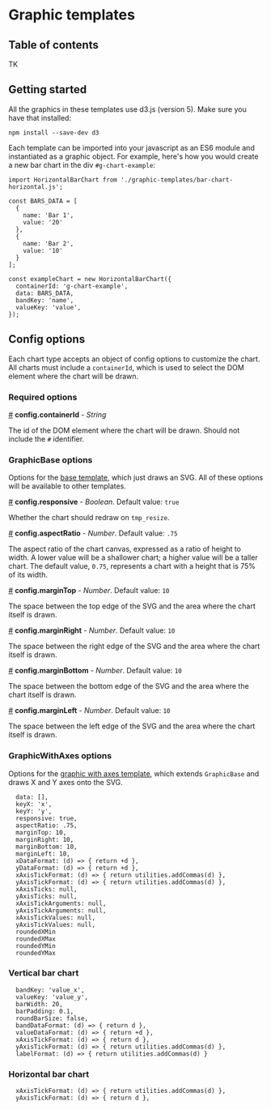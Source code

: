 # Graphic templates

## Table of contents

TK

## Getting started

All the graphics in these templates use d3.js (version 5). Make sure you have that
installed:

```
npm install --save-dev d3
```

Each template can be imported into your javascript as an ES6 module and
instantiated as a graphic object. For example, here's how you would
create a new bar chart in the div `#g-chart-example`:

```
import HorizontalBarChart from './graphic-templates/bar-chart-horizontal.js';

const BARS_DATA = [
  {
    name: 'Bar 1',
    value: '20'
  },
  {
    name: 'Bar 2',
    value: '10'
  }
];

const exampleChart = new HorizontalBarChart({
  containerId: 'g-chart-example',
  data: BARS_DATA,
  bandKey: 'name',
  valueKey: 'value',
});
```


## Config options

Each chart type accepts an object of config options to customize the
chart. All charts must include a `containerId`, which is used to select
the DOM element where the chart will be drawn.

### Required options

<a name="containerId" href="#containerId">#</a> <strong>config.containerId</strong> - <em>String</em>

The id of the DOM element where the chart will be drawn. Should not
include the `#` identifier.

### GraphicBase options

Options for the <a href="graphic-base.js">base template</a>, which just draws an SVG. All of these
options will be available to other templates.

<a name="responsive" href="#responsive">#</a>
<strong>config.responsive</strong> - <em>Boolean</em>. Default value: `true`

Whether the chart should redraw on `tmp_resize`.

<a name="aspectRatio" href="#aspectRatio">#</a>
<strong>config.aspectRatio</strong> - <em>Number</em>. Default value:
`.75`

The aspect ratio of the chart canvas, expressed as a ratio of height to
width. A lower value will be a shallower chart; a higher value will be a
taller chart. The default value, `0.75`, represents a chart with a height that
is 75% of its width.

<a name="marginTop" href="#marginTop">#</a>
<strong>config.marginTop</strong> - <em>Number</em>. Default value: `10`

The space between the top edge of the SVG and the area where the chart
itself is drawn.

<a name="marginRight" href="#marginRight">#</a>
<strong>config.marginRight</strong> - <em>Number</em>. Default value: `10`

The space between the right edge of the SVG and the area where the chart
itself is drawn.

<a name="marginBottom" href="#marginBottom">#</a>
<strong>config.marginBottom</strong> - <em>Number</em>. Default value: `10`

The space between the bottom edge of the SVG and the area where the chart
itself is drawn.

<a name="marginLeft" href="#marginLeft">#</a>
<strong>config.marginLeft</strong> - <em>Number</em>. Default value: `10`

The space between the left edge of the SVG and the area where the chart
itself is drawn.


### GraphicWithAxes options

Options for the <a href="axis-base.js">graphic with axes template</a>,
which extends `GraphicBase` and draws X and Y axes onto the SVG.

      data: [],
      keyX: 'x',
      keyY: 'y',
      responsive: true,
      aspectRatio: .75,
      marginTop: 10,
      marginRight: 10,
      marginBottom: 10,
      marginLeft: 10,
      xDataFormat: (d) => { return +d },
      yDataFormat: (d) => { return +d },
      xAxisTickFormat: (d) => { return utilities.addCommas(d) },
      yAxisTickFormat: (d) => { return utilities.addCommas(d) },
      xAxisTicks: null,
      yAxisTicks: null,
      xAxisTickArguments: null,
      yAxisTickArguments: null,
      xAxisTickValues: null,
      yAxisTickValues: null,
      roundedXMin
      roundedXMax
      roundedYMin
      roundedYMax


### Vertical bar chart

      bandKey: 'value_x',
      valueKey: 'value_y',
      barWidth: 20,
      barPadding: 0.1,
      roundBarSize: false,
      bandDataFormat: (d) => { return d },
      valueDataFormat: (d) => { return +d },
      xAxisTickFormat: (d) => { return d },
      yAxisTickFormat: (d) => { return utilities.addCommas(d) },
      labelFormat: (d) => { return utilities.addCommas(d) }


### Horizontal bar chart

      xAxisTickFormat: (d) => { return utilities.addCommas(d) },
      yAxisTickFormat: (d) => { return d },
